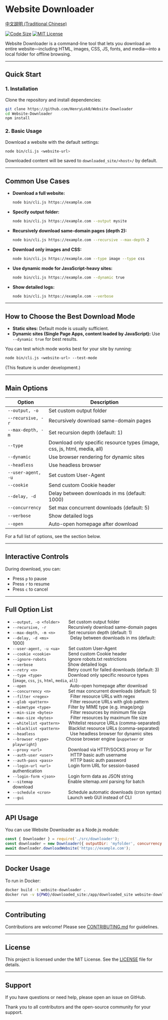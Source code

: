 # Website Downloader

[中文說明 (Traditional Chinese)](./README.Tc.md)

[![Code Size](https://img.shields.io/github/languages/code-size/HenryLok0/Website-Downloader?style=flat-square&logo=github)](https://github.com/HenryLok0/Website-Downloader)
[![MIT License](https://img.shields.io/github/license/HenryLok0/Website-Downloader?style=flat-square)](LICENSE)

Website Downloader is a command-line tool that lets you download an entire website—including HTML, images, CSS, JS, fonts, and media—into a local folder for offline browsing.

---

## Quick Start

### 1. Installation

Clone the repository and install dependencies:
```sh
git clone https://github.com/HenryLok0/Website-Downloader
cd Website-Downloader
npm install
```

### 2. Basic Usage

Download a website with the default settings:
```sh
node bin/cli.js <website-url>
```
Downloaded content will be saved to `downloaded_site/<host>/` by default.

---

## Common Use Cases

- **Download a full website:**
  ```sh
  node bin/cli.js https://example.com
  ```

- **Specify output folder:**
  ```sh
  node bin/cli.js https://example.com --output mysite
  ```

- **Recursively download same-domain pages (depth 2):**
  ```sh
  node bin/cli.js https://example.com --recursive --max-depth 2
  ```

- **Download only images and CSS:**
  ```sh
  node bin/cli.js https://example.com --type image --type css
  ```

- **Use dynamic mode for JavaScript-heavy sites:**
  ```sh
  node bin/cli.js https://example.com --dynamic true
  ```

- **Show detailed logs:**
  ```sh
  node bin/cli.js https://example.com --verbose
  ```

---

## How to Choose the Best Download Mode

- **Static sites:** Default mode is usually sufficient.
- **Dynamic sites (Single Page Apps, content loaded by JavaScript):** Use `--dynamic true` for best results.

You can test which mode works best for your site by running:
```sh
node bin/cli.js <website-url> --test-mode
```
(This feature is under development.)

---

## Main Options

| Option                | Description                                                        |
|-----------------------|--------------------------------------------------------------------|
| `--output, -o`        | Set custom output folder                                           |
| `--recursive, -r`     | Recursively download same-domain pages                             |
| `--max-depth, -m`     | Set recursion depth (default: 1)                                   |
| `--type`              | Download only specific resource types (image, css, js, html, media, all) |
| `--dynamic`           | Use browser rendering for dynamic sites                            |
| `--headless`          | Use headless browser                                               |
| `--user-agent, -u`    | Set custom User-Agent                                              |
| `--cookie`            | Send custom Cookie header                                          |
| `--delay, -d`         | Delay between downloads in ms (default: 1000)                      |
| `--concurrency`       | Set max concurrent downloads (default: 5)                          |
| `--verbose`           | Show detailed logs                                                 |
| `--open`              | Auto-open homepage after download                                  |

For a full list of options, see the section below.

---

## Interactive Controls

During download, you can:
- Press `p` to pause
- Press `r` to resume
- Press `c` to cancel

---

## Full Option List

- `--output, -o <folder>`  Set custom output folder
- `--recursive, -r`     Recursively download same-domain pages
- `--max-depth, -m <n>`   Set recursion depth (default: 1)
- `--delay, -d <ms>`     Delay between downloads in ms (default: 1000)
- `--user-agent, -u <ua>`  Set custom User-Agent
- `--cookie <cookie>`    Send custom Cookie header
- `--ignore-robots`     Ignore robots.txt restrictions
- `--verbose`        Show detailed logs
- `--retry <n>`       Retry count for failed downloads (default: 3)
- `--type <type>`      Download only specific resource types (`image`, `css`, `js`, `html`, `media`, `all`)
- `--open`          Auto-open homepage after download
- `--concurrency <n>`    Set max concurrent downloads (default: 5)
- `--filter <regex>`     Filter resource URLs with regex
- `--glob <pattern>`     Filter resource URLs with glob pattern
- `--mimetype <type>`    Filter by MIME type (e.g. image/png)
- `--min-size <bytes>`    Filter resources by minimum file size
- `--max-size <bytes>`    Filter resources by maximum file size
- `--whitelist <pattern>`  Whitelist resource URLs (comma-separated)
- `--blacklist <pattern>`  Blacklist resource URLs (comma-separated)
- `--headless`        Use headless browser for dynamic sites
- `--browser <type>`    Choose browser engine (`puppeteer` or `playwright`)
- `--proxy <url>`      Download via HTTP/SOCKS proxy or Tor
- `--auth-user <user>`    HTTP basic auth username
- `--auth-pass <pass>`    HTTP basic auth password
- `--login-url <url>`    Login form URL for session-based authentication
- `--login-form <json>`   Login form data as JSON string
- `--sitemap`        Enable sitemap.xml parsing for batch download
- `--schedule <cron>`    Schedule automatic downloads (cron syntax)
- `--gui`          Launch web GUI instead of CLI

---

## API Usage

You can use Website Downloader as a Node.js module:

```js
const { Downloader } = require('./src/downloader');
const downloader = new Downloader({ outputDir: 'myfolder', concurrency: 3 });
await downloader.downloadWebsite('https://example.com');
```

---

## Docker Usage

To run in Docker:

```sh
docker build -t website-downloader .
docker run -v ${PWD}/downloaded_site:/app/downloaded_site website-downloader node bin/cli.js https://example.com
```

---

## Contributing

Contributions are welcome! Please see [CONTRIBUTING.md](CONTRIBUTING.md) for guidelines.

---

## License

This project is licensed under the MIT License. See the [LICENSE](LICENSE) file for details.

---

## Support

If you have questions or need help, please open an issue on GitHub.

Thank you to all contributors and the open-source community for your support.